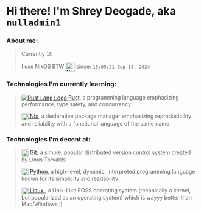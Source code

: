 # Hi there! I'm Shrey Deogade, aka ```nulladmin1```
### About me:
> Currently `15`
>
> I use NixOS BTW [<img src="https://github.com/NixOS/nixos-artwork/blob/master/logo/nix-snowflake-colours.svg" height=24em align="center" title="NixOS Logo" alt="NixOS Logo"/>](https://nixos.org) since: `15:09:21 Sep 14, 2024`


### Technologies I'm currently learning:
> [ <img src="http://rust-lang.org/logos/rust-logo-16x16.png" align="center" title="Rust Lang Logo" alt="Rust Lang Logo"/>  Rust](rust-lang.org), a programming language emphasizing performance, type safety, and concurrency
>
> [ <img src="https://github.com/NixOS/nixos-artwork/blob/master/logo/nix-snowflake-colours.svg" height=18em align="center" title="NixOS Logo" alt="NixOS Logo"/>  Nix](nixos.org), a declarative package manager emphasizing reproducibility and reliability with a functional language of the same name
>

### Technologies I'm decent at:
> [ <img src="https://git-scm.com/images/logos/downloads/Git-Icon-1788C.svg" height=18em align="center" title="Git SCM Logo" alt="Git SCM Logo"/>  Git](git-scm.com), a simple, popular distributed version control system created by Linus Torvalds
>
> [ <img src="https://s3.dualstack.us-east-2.amazonaws.com/pythondotorg-assets/media/files/python-logo-only.svg" height=18em align="center" title="Python Logo" alt="Python Logo"/>  Python](python.org), a high-level, dynamic, interpreted programming language known for its simplicity and readability
>
> [ <img src="https://upload.wikimedia.org/wikipedia/commons/f/f1/Icons8_flat_linux.svg" height=18em align="center" title="Linux Logo (Tux)" alt="Linux Logo (Tux)"/> Linux ](kernel.org), a Unix-Like FOSS operating system (technically a kernel, but popularized as an operating system) which is wayyy better than Mac/Windows :)
